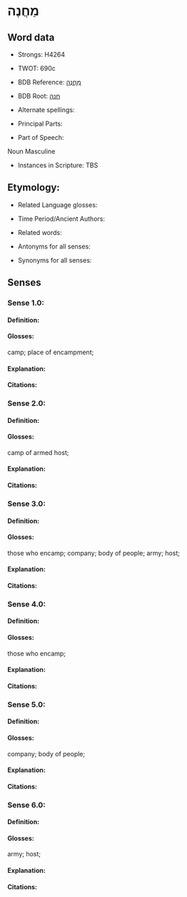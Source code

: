 # מַחֲנֶה

<!-- Status: S2="NeedsEdits" -->
<!-- Lexica used for edits:   -->

## Word data

* Strongs: H4264

* TWOT: 690c

* BDB Reference: [מַחֲנֶה](rc://en/bdb/dict/h.dv.ad)

* BDB Root: [חנה](rc://en/bdb/dict/h.dv.aa)

* Alternate spellings:

* Principal Parts:

* Part of Speech:

Noun Masculine

* Instances in Scripture: TBS

## Etymology:

* Related Language glosses:

* Time Period/Ancient Authors:

* Related words:

* Antonyms for all senses:

* Synonyms for all senses:

## Senses

### Sense 1.0:

#### Definition:

#### Glosses:

camp; place of encampment; 

#### Explanation:

#### Citations:



### Sense 2.0:

#### Definition:

#### Glosses:

camp of armed host; 

#### Explanation:

#### Citations:



### Sense 3.0:

#### Definition:

#### Glosses:

those who encamp; company; body of people; army; host; 

#### Explanation:

#### Citations:



### Sense 4.0:

#### Definition:

#### Glosses:

those who encamp; 

#### Explanation:

#### Citations:



### Sense 5.0:

#### Definition:

#### Glosses:

company; body of people; 

#### Explanation:

#### Citations:



### Sense 6.0:

#### Definition:

#### Glosses:

army; host; 

#### Explanation:

#### Citations:



